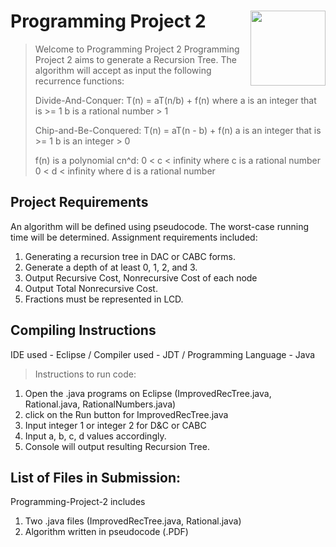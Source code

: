 # Programming Project 2 <img src="man/figures/logo.png" align="right" alt="" width="120" />

> Welcome to Programming Project 2
> Programming Project 2 aims to generate a Recursion Tree. The algorithm will accept as input 
> the following recurrence functions:
> 
> Divide-And-Conquer: T(n) = aT(n/b) + f(n) where
> a is an integer that is >= 1
> b is a rational number > 1
> 
>Chip-and-Be-Conquered: T(n) = aT(n - b) + f(n)
>a is an integer that is >= 1
>b is an integer > 0
>
>f(n) is a polynomial cn^d:
>0 < c < infinity where c is a rational number
>0 < d < infinity where d is a rational number

## Project Requirements

An algorithm will be defined using pseudocode.
The worst-case running time will be determined.
Assignment requirements included:

  1. Generating a recursion tree in DAC or CABC forms.
  2. Generate a depth of at least 0, 1, 2, and 3.
  3. Output Recursive Cost, Nonrecursive Cost of each node
  4. Output Total Nonrecursive Cost.
  5. Fractions must be represented in LCD.
  
## Compiling Instructions
IDE used - Eclipse / Compiler used - JDT / Programming Language - Java
> Instructions to run code: 
  1. Open the .java programs on Eclipse (ImprovedRecTree.java, Rational.java, RationalNumbers.java)
  2. click on the Run button for ImprovedRecTree.java
  3. Input integer 1 or integer 2 for D&C or CABC
  4. Input a, b, c, d values accordingly.
  5. Console will output resulting Recursion Tree.

## List of Files in Submission:
Programming-Project-2 includes 
1. Two .java files (ImprovedRecTree.java, Rational.java)
2. Algorithm written in pseudocode (.PDF)



